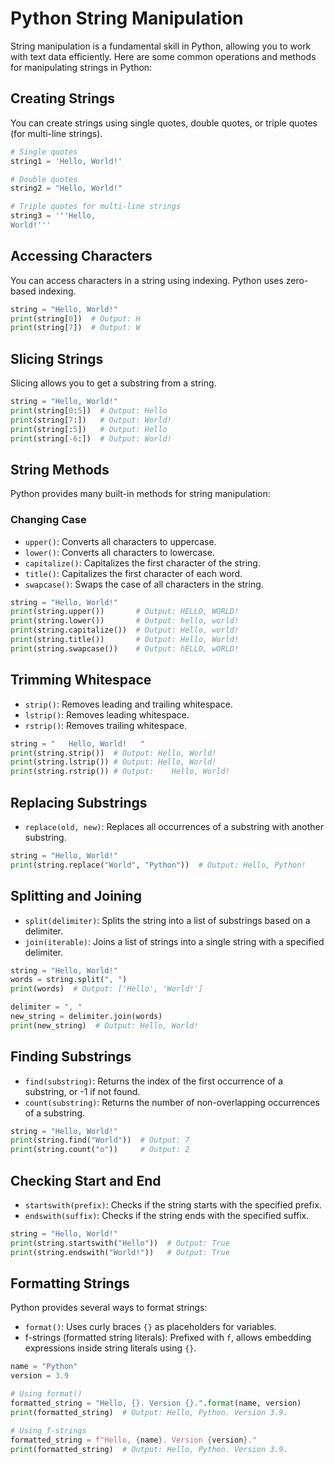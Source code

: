 # Python String Manipulation

String manipulation is a fundamental skill in Python, allowing you to work with text data efficiently. Here are some common operations and methods for manipulating strings in Python:

## Creating Strings

You can create strings using single quotes, double quotes, or triple quotes (for multi-line strings).

```python
# Single quotes
string1 = 'Hello, World!'

# Double quotes
string2 = "Hello, World!"

# Triple quotes for multi-line strings
string3 = '''Hello,
World!'''
```
## Accessing Characters

You can access characters in a string using indexing. Python uses zero-based indexing.

```python
string = "Hello, World!"
print(string[0])  # Output: H
print(string[7])  # Output: W
```

## Slicing Strings

Slicing allows you to get a substring from a string.

```python
string = "Hello, World!"
print(string[0:5])  # Output: Hello
print(string[7:])   # Output: World!
print(string[:5])   # Output: Hello
print(string[-6:])  # Output: World!
```

## String Methods

Python provides many built-in methods for string manipulation:

### Changing Case

- `upper()`: Converts all characters to uppercase.
- `lower()`: Converts all characters to lowercase.
- `capitalize()`: Capitalizes the first character of the string.
- `title()`: Capitalizes the first character of each word.
- `swapcase()`: Swaps the case of all characters in the string.

```python
string = "Hello, World!"
print(string.upper())       # Output: HELLO, WORLD!
print(string.lower())       # Output: hello, world!
print(string.capitalize())  # Output: Hello, world!
print(string.title())       # Output: Hello, World!
print(string.swapcase())    # Output: hELLO, wORLD!
```
## Trimming Whitespace

- `strip()`: Removes leading and trailing whitespace.
- `lstrip()`: Removes leading whitespace.
- `rstrip()`: Removes trailing whitespace.

```python
string = "   Hello, World!   "
print(string.strip())  # Output: Hello, World!
print(string.lstrip()) # Output: Hello, World!   
print(string.rstrip()) # Output:    Hello, World!
```

## Replacing Substrings

- `replace(old, new)`: Replaces all occurrences of a substring with another substring.

```python
string = "Hello, World!"
print(string.replace("World", "Python"))  # Output: Hello, Python!
```

## Splitting and Joining

- `split(delimiter)`: Splits the string into a list of substrings based on a delimiter.
- `join(iterable)`: Joins a list of strings into a single string with a specified delimiter.

```python
string = "Hello, World!"
words = string.split(", ")
print(words)  # Output: ['Hello', 'World!']

delimiter = ", "
new_string = delimiter.join(words)
print(new_string)  # Output: Hello, World!
```
## Finding Substrings

- `find(substring)`: Returns the index of the first occurrence of a substring, or -1 if not found.
- `count(substring)`: Returns the number of non-overlapping occurrences of a substring.

```python
string = "Hello, World!"
print(string.find("World"))  # Output: 7
print(string.count("o"))     # Output: 2
```

## Checking Start and End

- `startswith(prefix)`: Checks if the string starts with the specified prefix.
- `endswith(suffix)`: Checks if the string ends with the specified suffix.

```python
string = "Hello, World!"
print(string.startswith("Hello"))  # Output: True
print(string.endswith("World!"))   # Output: True
```

## Formatting Strings

Python provides several ways to format strings:

- `format()`: Uses curly braces `{}` as placeholders for variables.
- f-strings (formatted string literals): Prefixed with `f`, allows embedding expressions inside string literals using `{}`.

```python
name = "Python"
version = 3.9

# Using format()
formatted_string = "Hello, {}. Version {}.".format(name, version)
print(formatted_string)  # Output: Hello, Python. Version 3.9.

# Using f-strings
formatted_string = f"Hello, {name}. Version {version}."
print(formatted_string)  # Output: Hello, Python. Version 3.9.
```
